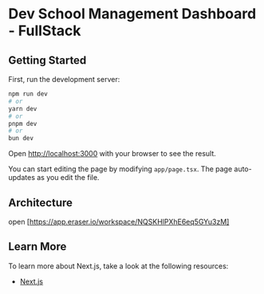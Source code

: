 # Dev School Management Dashboard - FullStack

## Getting Started

First, run the development server:

```bash
npm run dev
# or
yarn dev
# or
pnpm dev
# or
bun dev
```

Open [http://localhost:3000](http://localhost:3000) with your browser to see the result.

You can start editing the page by modifying `app/page.tsx`. The page auto-updates as you edit the file.

## Architecture
open [https://app.eraser.io/workspace/NQSKHlPXhE6eq5GYu3zM]

## Learn More

To learn more about Next.js, take a look at the following resources:


- [Next.js](https://nextjs.org/learn)